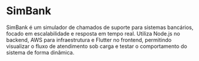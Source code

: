 # SimBank
SimBank é um simulador de chamados de suporte para sistemas bancários, focado em escalabilidade e resposta em tempo real. Utiliza Node.js no backend, AWS para infraestrutura e Flutter no frontend, permitindo visualizar o fluxo de atendimento sob carga e testar o comportamento do sistema de forma dinâmica.
